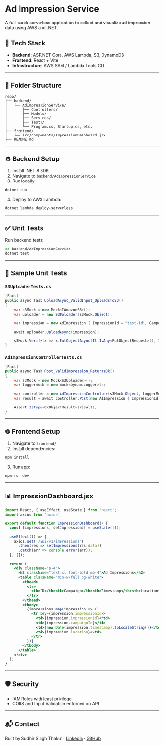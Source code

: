 
# Ad Impression Service

A full-stack serverless application to collect and visualize ad impression data using AWS and .NET.

## 🚀 Tech Stack
- **Backend**: ASP.NET Core, AWS Lambda, S3, DynamoDB
- **Frontend**: React + Vite
- **Infrastructure**: AWS SAM / Lambda Tools CLI

---

## 📁 Folder Structure
```
repo/
├── backend/
│   └── AdImpressionService/
│       ├── Controllers/
│       ├── Models/
│       ├── Services/
│       ├── Tests/
│       └── Program.cs, Startup.cs, etc.
├── frontend/
│   └── src/components/ImpressionDashboard.jsx
├── README.md
```

---

## ⚙️ Backend Setup
1. Install .NET 8 SDK
2. Navigate to `backend/AdImpressionService`
3. Run locally:
```bash
dotnet run
```
4. Deploy to AWS Lambda:
```bash
dotnet lambda deploy-serverless
```

---

## ✅ Unit Tests
Run backend tests:
```bash
cd backend/AdImpressionService
dotnet test
```

---

## 🧪 Sample Unit Tests
### `S3UploaderTests.cs`
```csharp
[Fact]
public async Task UploadAsync_ValidInput_UploadsToS3()
{
    var s3Mock = new Mock<IAmazonS3>();
    var uploader = new S3Uploader(s3Mock.Object);

    var impression = new AdImpression { ImpressionId = "test-id", CampaignId = "cmp1", Timestamp = DateTime.UtcNow };

    await uploader.UploadAsync(impression);

    s3Mock.Verify(x => x.PutObjectAsync(It.IsAny<PutObjectRequest>(), It.IsAny<CancellationToken>()), Times.Once);
}
```

### `AdImpressionControllerTests.cs`
```csharp
[Fact]
public async Task Post_ValidImpression_ReturnsOk()
{
    var s3Mock = new Mock<S3Uploader>();
    var loggerMock = new Mock<DynamoLogger>();

    var controller = new AdImpressionController(s3Mock.Object, loggerMock.Object);
    var result = await controller.Post(new AdImpression { ImpressionId = "1", CampaignId = "c1", Timestamp = DateTime.UtcNow });

    Assert.IsType<OkObjectResult>(result);
}
```

---

## 🌐 Frontend Setup
1. Navigate to `frontend/`
2. Install dependencies:
```bash
npm install
```
3. Run app:
```bash
npm run dev
```

---

## 📊 ImpressionDashboard.jsx
```jsx
import React, { useEffect, useState } from 'react';
import axios from 'axios';

export default function ImpressionDashboard() {
  const [impressions, setImpressions] = useState([]);

  useEffect(() => {
    axios.get('/api/v1/impressions')
      .then(res => setImpressions(res.data))
      .catch(err => console.error(err));
  }, []);

  return (
    <div className="p-4">
      <h2 className="text-xl font-bold mb-4">Ad Impressions</h2>
      <table className="min-w-full bg-white">
        <thead>
          <tr>
            <th>ID</th><th>Campaign</th><th>Timestamp</th><th>Location</th>
          </tr>
        </thead>
        <tbody>
          {impressions.map(impression => (
            <tr key={impression.impressionId}>
              <td>{impression.impressionId}</td>
              <td>{impression.campaignId}</td>
              <td>{new Date(impression.timestamp).toLocaleString()}</td>
              <td>{impression.location}</td>
            </tr>
          ))}
        </tbody>
      </table>
    </div>
  );
}
```

---

## 🛡 Security
- IAM Roles with least privilege
- CORS and Input Validation enforced on API

---

## 📬 Contact
Built by Sudhir Singh Thakur · [LinkedIn](https://www.linkedin.com/in/sudhir-singh-thakur-55892196/) · [GitHub](https://github.com/SudhirSinghThakur)
